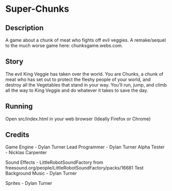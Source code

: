 # Super-Chunks
## Description
A game about a chunk of meat who fights off evil veggies. A remake/sequel to the much worse game here: chunksgame.webs.com.

## Story
The evil King Veggie has taken over the world. You are Chunks, a chunk of meat who has set out to protect the fleshy people of your world, and destroy all the Vegetables that stand in your way. You'll run, jump, and climb all the way to King Veggie and do whatever it takes to save the day.

## Running
Open src/index.html in your web browser (Ideally Firefox or Chrome)

## Credits
Game Engine - Dylan Turner
Lead Programmer - Dylan Turner
Alpha Tester - Nicklas Carpenter

Sound Effects - LittleRobotSoundFactory from freesound.org/people/LittleRobotSoundFactory/packs/16681
Test Background Music - Dylan Turner

Sprites - Dylan Turner

